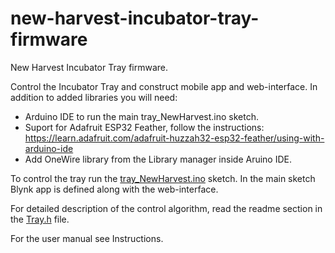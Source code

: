 # new-harvest-incubator-tray-firmware
New Harvest Incubator Tray firmware.

Control the Incubator Tray and construct mobile app and web-interface. In addition to added libraries you will need:

* Arduino IDE to run the main tray_NewHarvest.ino sketch. 
* Suport for Adafruit ESP32 Feather, follow the instructions: https://learn.adafruit.com/adafruit-huzzah32-esp32-feather/using-with-arduino-ide
* Add OneWire library from the Library manager inside Aruino IDE.

To control the tray run the [tray_NewHarvest.ino](https://github.com/IRNAS/new-harvest-incubator-tray-firmware/blob/master/tray_NewHarvest.ino) sketch. In the main sketch Blynk app is defined along with the web-interface. 

For detailed description of the control algorithm, read the readme section in the [Tray.h](https://github.com/IRNAS/new-harvest-incubator-tray-firmware/blob/master/Tray.h) file.

For the user manual see Instructions.
